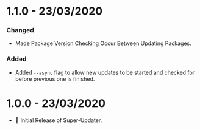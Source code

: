 # 1.1.0 - 23/03/2020

### Changed
- Made Package Version Checking Occur Between Updating Packages.

### Added
- Added `--async` flag to allow new updates to be started and checked for before previous one is finished.
 
# 1.0.0 - 23/03/2020

- 🎉 Initial Release of Super-Updater.
